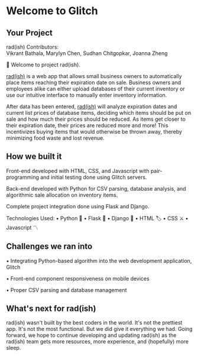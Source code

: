 # Welcome to Glitch

## Your Project

rad(ish)
Contributors:  
Vikrant Bathala, Marylyn Chen, Sudhan Chitgopkar, Joanna Zheng

👋 Welcome to project rad(ish).

[rad(ish)](https://radish.glitch.me) is a web app that allows small business owners to automatically place items reaching their expiration date on sale. Business owners and employees alike can either upload databases of their current inventory or use our intuitive interface to manually enter inventory information.

After data has been entered, [rad(ish)](https://radish.glitch.me) will analyze expiration dates and current list prices of database items, deciding which items should be put on sale and how much their prices should be reduced. As items get closer to their expiration date, their prices are reduced more and more! This incentivizes buying items that would otherwise be thrown away, thereby minimizing food waste and lost revenue.

## How we built it

Front-end developed with HTML, CSS, and Javascript with pair-programming and initial testing done using Glitch servers.

Back-end developed with Python for CSV parsing, database analysis, and algorithmic sale allocation on inventory items.

Complete project integration done using Flask and Django.

Technologies Used:
• Python 🐍
• Flask 🍾
• Django 🔱
• HTML 🏷
• CSS ⚔️
• Javascript 〽️

## Challenges we ran into

• Integrating Python-based algorithm into the web development application, Glitch

• Front-end component responsiveness on mobile devices

• Proper CSV parsing and database management

## What's next for rad(ish)

rad(ish) wasn't built by the best coders in the world. It's not the prettiest app. It's not the most functional.
But we did give it everything we had. Going forward, we hope to continue developing and updating rad(ish) as the
rad(ish) team gets more resources, more experience, and (hopefully) more sleep.
